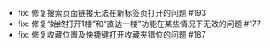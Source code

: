 - fix: 修复搜索页面链接无法在新标签页打开的问题 #193
- fix: 修复“始终打开1楼”和“直达一楼”功能在某些情况下无效的问题 #177
- fix: 修复收藏位置及快捷键打开收藏夹错位的问题 #187